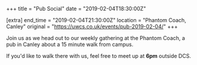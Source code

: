 +++
title = "Pub Social"
date = "2019-02-04T18:30:00Z"

[extra]
end_time = "2019-02-04T21:30:00Z"
location = "Phantom Coach, Canley"
original = "https://uwcs.co.uk/events/pub-2019-02-04/"
+++

Join us as we head out to our weekly gathering at the Phantom Coach, a pub in Canley about a 15 minute walk from campus.

If you'd like to walk there with us, feel free to meet up at **6pm** outside DCS.

